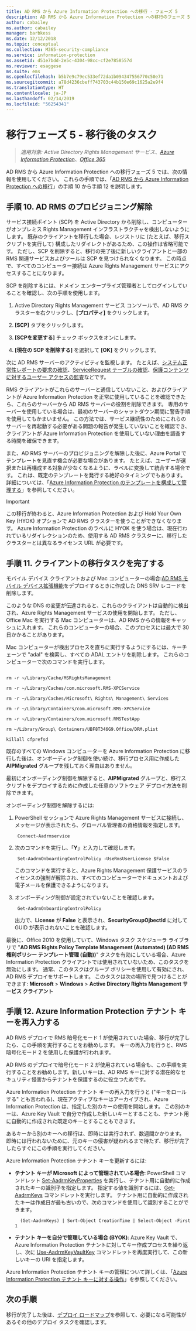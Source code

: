 ```yaml
---
title: AD RMS から Azure Information Protection への移行 - フェーズ 5
description: AD RMS から Azure Information Protection への移行のフェーズ 5 には、手順 10 から 12 が含まれます。
author: cabailey
ms.author: cabailey
manager: barbkess
ms.date: 12/12/2018
ms.topic: conceptual
ms.collection: M365-security-compliance
ms.service: information-protection
ms.assetid: d51e7bdd-2e5c-4304-98cc-cf2e7858557d
ms.reviewer: esaggese
ms.suite: ems
ms.openlocfilehash: b5b7e9c79ec533ef72da1b094347556770c50e71
ms.sourcegitcommit: a78d4236cbeff743703c44b150e69c1625a2e9f4
ms.translationtype: HT
ms.contentlocale: ja-JP
ms.lasthandoff: 02/14/2019
ms.locfileid: "56254341"
---
```

# <a name="migration-phase-5---post-migration-tasks"></a>移行フェーズ 5 - 移行後のタスク

>*適用対象: Active Directory Rights Management サービス、[Azure Information Protection](https://azure.microsoft.com/pricing/details/information-protection)、[Office 365](https://download.microsoft.com/download/E/C/F/ECF42E71-4EC0-48FF-AA00-577AC14D5B5C/Azure_Information_Protection_licensing_datasheet_EN-US.pdf)*


AD RMS から Azure Information Protection への移行フェーズ 5 では、次の情報を使用してください。 これらの手順では、「[AD RMS から Azure Information Protection への移行](migrate-from-ad-rms-to-azure-rms.md)」の手順 10 から手順 12 を説明します。

## <a name="step-10-deprovision-ad-rms"></a>手順 10. AD RMS のプロビジョニング解除

サービス接続ポイント (SCP) を Active Directory から削除し、コンピューターがオンプレミス Rights Management インフラストラクチャを検出しないようにします。 既存のクライアントを移行した場合、レジストリに (たとえば、移行スクリプトを実行して) 構成したリダイレクトがあるため、この操作は省略可能です。 ただし、SCP を削除すると、移行の完了後に新しいクライアントと一部の RMS 関連サービスおよびツールは SCP を見つけられなくなります。 この時点で、すべてのコンピューター接続は Azure Rights Management サービスにアクセスすることになります。 

SCP を削除するには、ドメイン エンタープライズ管理者としてログインしていることを確認し、次の手順を使用します。

1. Active Directory Rights Management サービス コンソールで、AD RMS クラスターを右クリックし、**[プロパティ]** をクリックします。

2. **[SCP]** タブをクリックします。

3. **[SCPを変更する]** チェック ボックスをオンにします。

4. **[現在の SCP を削除する]** を選択して **[OK]** をクリックします。

次に AD RMS サーバーのアクティビティを監視します。 たとえば、[システム正常性レポートの要求の確認](https://technet.microsoft.com/library/ee221012%28v=ws.10%29.aspx)、[ServiceRequest テーブルの確認](https://technet.microsoft.com/library/dd772686%28v=ws.10%29.aspx)、[保護コンテンツに対するユーザー アクセスの監査](https://social.technet.microsoft.com/wiki/contents/articles/3440.ad-rms-frequently-asked-questions-faq.aspx)などです。 

RMS クライアントがこれらのサーバーと通信していないこと、およびクライアントが Azure Information Protection を正常に使用していることを確認できたら、これらのサーバーから AD RMS サーバーの役割を削除できます。 専用のサーバーを使用している場合は、最初のサーバーのシャットダウン期間に警告手順を使用してもかまいません。 この方法では、サービス継続性のためにこれらのサーバーを再起動する必要がある問題の報告が発生していないことを確認でき、クライアントが Azure Information Protection を使用していない理由を調査する時間を確保できます。

また、AD RMS サーバーのプロビジョニングを解除した後に、Azure Portal でテンプレートを見直す機会が必要な場合があります。 たとえば、ユーザーが選択または再構成する対象が少なくなるように、ラベルに変換して統合する場合です。 これは、既定のテンプレートを発行する絶好のタイミングでもあります。 詳細については、「[Azure Information Protection のテンプレートを構成して管理する](./configure-policy-templates.md)」を参照してください。

>[!IMPORTANT]
> この移行が終わると、Azure Information Protection および Hold Your Own Key (HYOK) オプションで AD RMS クラスターを使うことができなくなります。 Azure Information Protection のラベルに HYOK を使う場合は、現在行われているリダイレクションのため、使用する AD RMS クラスターに、移行したクラスターとは異なるライセンス URL が必要です。

## <a name="step-11-complete-client-migration-tasks"></a>手順 11. クライアントの移行タスクを完了する

モバイル デバイス クライアントおよび Mac コンピューターの場合:[AD RMS モバイル デバイス拡張機能](https://technet.microsoft.com/library/dn673574.aspx)をデプロイするときに作成した DNS SRV レコードを削除します。

このような DNS の変更が伝達されると、これらのクライアントは自動的に検出され、Azure Rights Management サービスの使用を開始します。 ただし、Office Mac を実行する Mac コンピューターは、AD RMS からの情報をキャッシュに入れます。 これらのコンピューターの場合、このプロセスには最大で 30 日かかることがあります。 

Mac コンピューターが検出プロセスを直ちに実行するようにするには、キーチェーンで "adal" を検索し、すべての ADAL エントリを削除します。 これらのコンピューターで次のコマンドを実行します。

````

rm -r ~/Library/Cache/MSRightsManagement

rm -r ~/Library/Caches/com.microsoft.RMS-XPCService

rm -r ~/Library/Caches/Microsoft\ Rights\ Management\ Services

rm -r ~/Library/Containers/com.microsoft.RMS-XPCService

rm -r ~/Library/Containers/com.microsoft.RMSTestApp

rm ~/Library/Group\ Containers/UBF8T346G9.Office/DRM.plist

killall cfprefsd

````

既存のすべての Windows コンピューターを Azure Information Protection に移行した後は、オンボーディング制御を使い続け、移行プロセス用に作成した **AIPMigrated** グループを残しておく理由はありません。 

最初にオンボーディング制御を解除すると、**AIPMigrated** グループと、移行スクリプトをデプロイするために作成した任意のソフトウェア デプロイ方法を削除できます。

オンボーディング制御を解除するには:

1. PowerShell セッションで Azure Rights Management サービスに接続し、メッセージが表示されたら、グローバル管理者の資格情報を指定します。

        Connect-Aadrmservice

2. 次のコマンドを実行し、「**Y**」と入力して確認します。

        Set-AadrmOnboardingControlPolicy -UseRmsUserLicense $False
    
    このコマンドを実行すると、Azure Rights Management 保護サービスのライセンスの強制が解除され、すべてのコンピューターでドキュメントおよび電子メールを保護できるようになります。

3. オンボーディング制御が設定されていないことを確認します。

        Get-AadrmOnboardingControlPolicy

    出力で、**License** が **False** と表示され、**SecurityGroupOjbectId** に対して GUID が表示されないことを確認します。

最後に、Office 2010 を使用していて、Windows タスク スケジューラ ライブラリで "**AD RMS Rights Policy Template Management (Automated) (AD RMS 権利ポリシー テンプレート管理 (自動))**" タスクを有効にしている場合、Azure Information Protection クライアントでは使用されていないため、このタスクを無効にします。 通常、このタスクはグループ ポリシーを使用して有効にされ、AD RMS デプロイをサポートします。 このタスクは次の場所で見つけることができます: **Microsoft** > **Windows** > **Active Directory Rights Management サービス クライアント**

## <a name="step-12-rekey-your-azure-information-protection-tenant-key"></a>手順 12. Azure Information Protection テナント キーを再入力する

AD RMS デプロイで RMS 暗号化モード 1 が使用されていた場合、移行が完了したら、この手順を実行することをお勧めします。 キーの再入力を行うと、RMS 暗号化モード 2 を使用した保護が行われます。 

AD RMS のデプロイで暗号化モード 2 が使用されている場合も、この手順を実行することをお勧めします。新しいキーは、AD RMS キーに対する潜在的なセキュリティ侵害からテナントを保護するのに役立つためです。

Azure Information Protection テナント キーの再入力を行うと ("キーをロールする" とも言われる)、現在アクティブなキーはアーカイブされ、Azure Information Protection は、指定した別のキーの使用を開始します。 この別のキーは、Azure Key Vault で自分で作成した新しいキーとすることも、テナント用に自動的に作成された既定のキーとすることもできます。

あるキーから別のキーへの移行は、即時には実行されず、数週間かかります。 即時には行われないために、元のキーの侵害が疑われるまで待たず、移行が完了したらすぐにこの手順を実行してください。

Azure Information Protection テナント キーを更新するには:

- **テナント キーが Microsoft によって管理されている場合**: PowerShell コマンドレット [Set-AadrmKeyProperties](/powershell/module/aadrm/set-aadrmkeyproperties) を実行し、テナント用に自動的に作成されたキーの識別子を指定します。 指定する値を識別するには、[Get-AadrmKeys](/powershell/module/aadrm/get-aadrmkeys) コマンドレットを実行します。 テナント用に自動的に作成されたキーは作成日が最も古いので、次のコマンドを使用して識別することができます。
    
        (Get-AadrmKeys) | Sort-Object CreationTime | Select-Object -First 1

- **テナント キーを自分で管理している場合 (BYOK)**: Azure Key Vault で、Azure Information Protection テナントに対してキー作成プロセスを繰り返し、次に [Use-AadrmKeyVaultKey](/powershell/aadrm/vlatest/use-aadrmkeyvaultkey) コマンドレットを再度実行して、この新しいキーの URI を指定します。 

Azure Information Protection テナント キーの管理について詳しくは、「[Azure Information Protection テナント キーに対する操作](./operations-tenant-key.md)」を参照してください。


## <a name="next-steps"></a>次の手順

移行が完了した後は、[デプロイ ロードマップ](deployment-roadmap.md)を参照して、必要になる可能性があるその他のデプロイ タスクを確認します。

